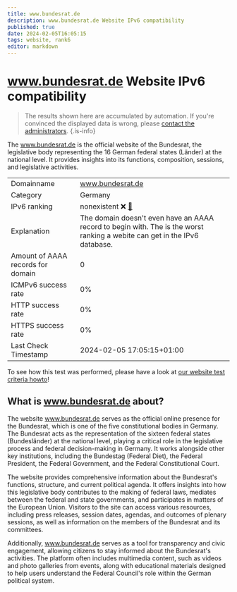 ```yaml
---
title: www.bundesrat.de
description: www.bundesrat.de Website IPv6 compatibility
published: true
date: 2024-02-05T16:05:15
tags: website, rank6
editor: markdown
---
```


# www.bundesrat.de Website IPv6 compatibility

> The results shown here are accumulated by automation. If you're convinced the displayed data is wrong, please [contact the administrators](/howto/chat). 
{.is-info}

The www.bundesrat.de is the official website of the Bundesrat, the legislative body representing the 16 German federal states (Länder) at the national level. It provides insights into its functions, composition, sessions, and legislative activities.


|   |   |
| - | - |
| Domainname | www.bundesrat.de
| Category | Germany |
| IPv6 ranking | nonexistent :x: [🔗](/howto/ranking) |
| Explanation | The domain doesn't even have an AAAA record to begin with. The is the worst ranking a webite can get in the IPv6 database. |
| Amount of AAAA records for domain | 0 |
| ICMPv6 success rate | 0%|
| HTTP success rate | 0% |
| HTTPS success rate | 0% |
| Last Check Timestamp | 2024-02-05 17:05:15+01:00 |

To see how this test was performed, please have a look at [our website test criteria howto](/howto/testcriteria/website)!


## What is www.bundesrat.de about?
The website www.bundesrat.de serves as the official online presence for the Bundesrat, which is one of the five constitutional bodies in Germany. The Bundesrat acts as the representation of the sixteen federal states (Bundesländer) at the national level, playing a critical role in the legislative process and federal decision-making in Germany. It works alongside other key institutions, including the Bundestag (Federal Diet), the Federal President, the Federal Government, and the Federal Constitutional Court.

The website provides comprehensive information about the Bundesrat's functions, structure, and current political agenda. It offers insights into how this legislative body contributes to the making of federal laws, mediates between the federal and state governments, and participates in matters of the European Union. Visitors to the site can access various resources, including press releases, session dates, agendas, and outcomes of plenary sessions, as well as information on the members of the Bundesrat and its committees.

Additionally, www.bundesrat.de serves as a tool for transparency and civic engagement, allowing citizens to stay informed about the Bundesrat's activities. The platform often includes multimedia content, such as videos and photo galleries from events, along with educational materials designed to help users understand the Federal Council's role within the German political system.


